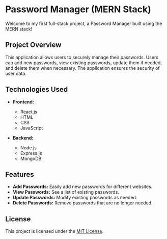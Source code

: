 # Password Manager (MERN Stack)

Welcome to my first full-stack project, a Password Manager built using the MERN stack!

## Project Overview

This application allows users to securely manage their passwords. Users can add new passwords, view existing passwords, update them if needed, and delete them when necessary. The application ensures the security of user data.

## Technologies Used

- **Frontend:**
  - React.js
  - HTML
  - CSS
  - JavaScript

- **Backend:**
  - Node.js
  - Express.js
  - MongoDB

## Features

- **Add Passwords:** Easily add new passwords for different websites.
- **View Passwords:** See a list of existing passwords.
- **Update Passwords:** Modify existing passwords as needed.
- **Delete Passwords:** Remove passwords that are no longer needed.

## License

This project is licensed under the [MIT License](LICENSE).
